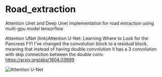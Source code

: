 # Road_extraction
Attention Unet and Deep Unet implementation for road extraction using multi-gpu model tensorflow

Attention UNet  (link)Attention U-Net: Learning Where to Look for the Pancreas
FYI I've changed the convolution block to a residual block, meaning that instead of having double convolution it has a 3 convolution with skip connection between the double conv. 
https://arxiv.org/abs/1804.03999


![Attention U-Net](https://github.com/LeeJunHyun/Image_Segmentation/blob/master/img/AttU-Net.png)

